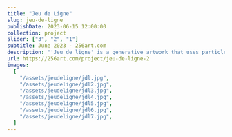 ```yaml
---
title: "Jeu de Ligne"
slug: jeu-de-ligne
publishDate: 2023-06-15 12:00:00
collection: project
slider: ["3", "2", "1"]
subtitle: June 2023 - 256art.com
description: "'Jeu de ligne' is a generative artwork that uses particles, movement, and constraint. As the initial composition glides across the canvas, columns and rows emerge from the particles getting trapped on the margin."
url: https://256art.com/project/jeu-de-ligne-2
images:
  [
    "/assets/jeudeligne/jdl.jpg",
    "/assets/jeudeligne/jdl2.jpg",
    "/assets/jeudeligne/jdl3.jpg",
    "/assets/jeudeligne/jdl4.jpg",
    "/assets/jeudeligne/jdl5.jpg",
    "/assets/jeudeligne/jdl6.jpg",
    "/assets/jeudeligne/jdl7.jpg",
  ]
---
```

